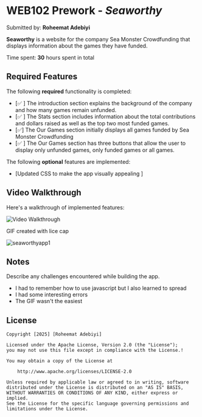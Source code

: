 # WEB102 Prework - *Seaworthy*

Submitted by: **Roheemat Adebiyi**

**Seaworthy** is a website for the company Sea Monster Crowdfunding that displays information about the games they have funded.

Time spent: **30** hours spent in total

## Required Features

The following **required** functionality is completed:

* [✅ ] The introduction section explains the background of the company and how many games remain unfunded.
* [✅ ] The Stats section includes information about the total contributions and dollars raised as well as the top two most funded games.
* [✅] The Our Games section initially displays all games funded by Sea Monster Crowdfunding
* [✅ ] The Our Games section has three buttons that allow the user to display only unfunded games, only funded games or all games.

The following **optional** features are implemented:

* [Updated CSS to make the app visually appealing  ] 
## Video Walkthrough

Here's a walkthrough of implemented features:

<img src='[seaworthyapp1](https://github.com/user-attachments/assets/31fb78cf-2d62-4f00-adfa-c6b0b49fe2ec)' title='Video Walkthrough' width='' alt='Video Walkthrough' />

<!-- Replace this with whatever GIF tool you used! -->
GIF created with lice cap 
<!-- Recommended tools:
[Kap](https://getkap.co/) for macOS
[ScreenToGif](https://www.screentogif.com/) for Windows
[peek](https://github.com/phw/peek) for Linux. -->
![seaworthyapp1](https://github.com/user-attachments/assets/b41c0987-ddc0-4add-9bfb-736b6de570c4)

## Notes

Describe any challenges encountered while building the app.
- I had to remember how to use javascript but I also learned to spread
- I had some interesting errors
- The GIF wasn't the easiest 

## License

    Copyright [2025] [Roheemat Adebiyi]

    Licensed under the Apache License, Version 2.0 (the "License");
    you may not use this file except in compliance with the License.!

    You may obtain a copy of the License at

        http://www.apache.org/licenses/LICENSE-2.0

    Unless required by applicable law or agreed to in writing, software
    distributed under the License is distributed on an "AS IS" BASIS,
    WITHOUT WARRANTIES OR CONDITIONS OF ANY KIND, either express or implied.
    See the License for the specific language governing permissions and
    limitations under the License.
